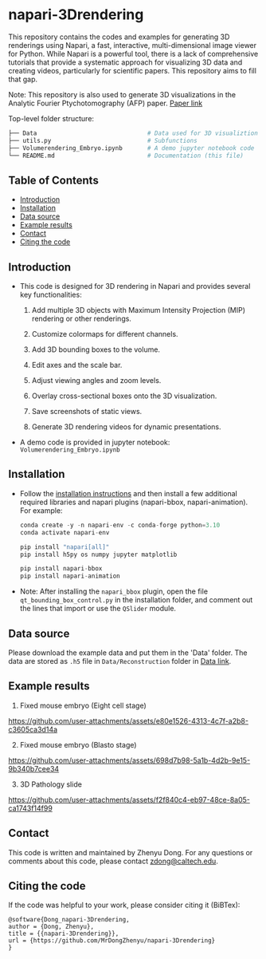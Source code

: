 # napari-3Drendering

This repository contains the codes and examples for generating 3D renderings using Napari, a fast, interactive, multi-dimensional image viewer for Python. While Napari is a powerful tool, there is a lack of comprehensive tutorials that provide a systematic approach for visualizing 3D data and creating videos, particularly for scientific papers. This repository aims to fill that gap.

Note: This repository is also used to generate 3D visualizations in the Analytic Fourier Ptychotomography (AFP) paper. [Paper link]() 


Top-level folder structure:

```bash
├── Data                               # Data used for 3D visualiztion
├── utils.py                           # Subfunctions
├── Volumerendering_Embryo.ipynb       # A demo jupyter notebook code
└── README.md                          # Documentation (this file)
```

## Table of Contents
- [Introduction](#introduction)
- [Installation](#installation)
- [Data source](#data-source)
- [Example results](#example-results)
- [Contact](#contact)
- [Citing the code](#citing-the-code)

## Introduction
* This code is designed for 3D rendering in Napari and provides several key functionalities:

    1. Add multiple 3D objects with Maximum Intensity Projection (MIP) rendering or other renderings.

    2. Customize colormaps for different channels.

    3. Add 3D bounding boxes to the volume.

    4. Edit axes and the scale bar.

    5. Adjust viewing angles and zoom levels.

    6. Overlay cross-sectional boxes onto the 3D visualization.

    7. Save screenshots of static views.

    8. Generate 3D rendering videos for dynamic presentations.

* A demo code is provided in jupyter notebook: `Volumerendering_Embryo.ipynb`

## Installation
* Follow the [installation instructions](https://napari.org/stable/tutorials/fundamentals/installation.html) and then install a few additional required libraries and napari plugins (napari-bbox, napari-animation). For example:
    ```Python
    conda create -y -n napari-env -c conda-forge python=3.10
    conda activate napari-env

    pip install "napari[all]"
    pip install h5py os numpy jupyter matplotlib

    pip install napari-bbox
    pip install napari-animation
    ```

* Note: After installing the `napari_bbox` plugin, open the file `qt_bounding_box_control.py` in the installation folder, and comment out the lines that import or use the `QSlider` module.

## Data source
Please download the example data and put them in the 'Data' folder. The data are stored as `.h5` file in `Data/Reconstruction` folder in [Data link](https://osf.io/f7tqa/).

## Example results
1. Fixed mouse embryo (Eight cell stage)


https://github.com/user-attachments/assets/e80e1526-4313-4c7f-a2b8-c3605ca3d14a


2. Fixed mouse embryo (Blasto stage)


https://github.com/user-attachments/assets/698d7b98-5a1b-4d2b-9e15-9b340b7cee34


3. 3D Pathology slide


https://github.com/user-attachments/assets/f2f840c4-eb97-48ce-8a05-ca1743f14f99



## Contact
This code is written and maintained by Zhenyu Dong. For any questions or comments about this code, please contact [zdong@caltech.edu](mailto:zdong@caltech.edu).

## Citing the code

If the code was helpful to your work, please consider citing it (BiBTex):
```
@software{Dong_napari-3Drendering,
author = {Dong, Zhenyu},
title = {{napari-3Drendering}},
url = {https://github.com/MrDongZhenyu/napari-3Drendering}
}
```
